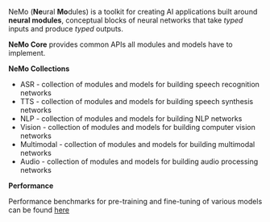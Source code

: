 NeMo (**Ne**ural **Mo**dules) is a toolkit for creating AI applications built around **neural modules**, conceptual blocks of neural networks that take *typed* inputs and produce *typed* outputs.

**NeMo Core** provides common APIs all modules and models have to implement.

**NeMo Collections**

* ASR - collection of modules and models for building speech recognition networks
* TTS - collection of modules and models for building speech synthesis networks
* NLP - collection of modules and models for building NLP networks
* Vision - collection of modules and models for building computer vision networks
* Multimodal - collection of modules and models for building multimodal networks
* Audio - collection of modules and models for building audio processing networks

**Performance**

Performance benchmarks for pre-training and fine-tuning of various models can be found [here](../docs/source/performance/performance_summary.md)
